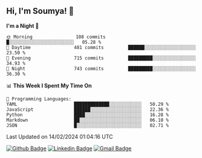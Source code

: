 ## Hi, I'm Soumya! 👋

<!--START_SECTION:waka-->
**I'm a Night 🦉** 

```text
🌞 Morning                108 commits         █░░░░░░░░░░░░░░░░░░░░░░░░   05.28 % 
🌆 Daytime                481 commits         ██████░░░░░░░░░░░░░░░░░░░   23.50 % 
🌃 Evening                715 commits         █████████░░░░░░░░░░░░░░░░   34.93 % 
🌙 Night                  743 commits         █████████░░░░░░░░░░░░░░░░   36.30 % 
```


📊 **This Week I Spent My Time On** 

```text
💬 Programming Languages: 
YAML                     █████████████░░░░░░░░░░░░   50.29 % 
JavaScript               ██████░░░░░░░░░░░░░░░░░░░   22.36 % 
Python                   ████░░░░░░░░░░░░░░░░░░░░░   16.28 % 
Markdown                 ██░░░░░░░░░░░░░░░░░░░░░░░   06.10 % 
JSON                     █░░░░░░░░░░░░░░░░░░░░░░░░   02.71 % 
```


 Last Updated on 14/02/2024 01:04:16 UTC
<!--END_SECTION:waka-->

[![Github Badge](https://img.shields.io/badge/-rubyruins-grey?style=for-the-badge&logo=github&logoColor=white&link=https://github.com/rubyruins/)](https://www.github.com/rubyruins/) 
[![Linkedin Badge](https://img.shields.io/badge/-Soumya%20Parekh-0072b1?style=for-the-badge&logo=Linkedin&logoColor=white&link=https://www.linkedin.com/in/Soumya-Parekh/)](https://www.linkedin.com/in/Soumya-Parekh/) 
[![Gmail Badge](https://img.shields.io/badge/-soumyaparekh.me@gmail.com-c14438?style=for-the-badge&logo=Gmail&logoColor=white&link=mailto:soumyaparekh.me@gmail.com)](mailto:soumyaparekh.me@gmail.com) 
